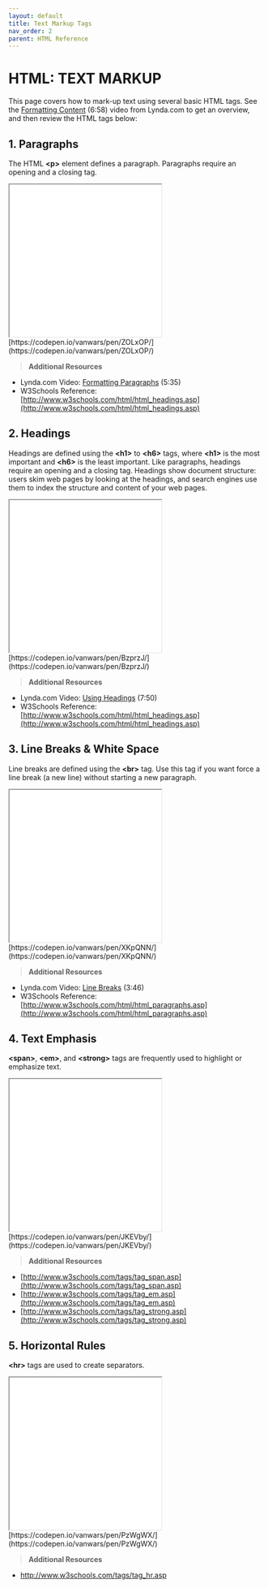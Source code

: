 ```yaml
---
layout: default
title: Text Markup Tags
nav_order: 2
parent: HTML Reference
---
```


# HTML: TEXT MARKUP
This page covers how to mark-up text using several basic HTML tags. See the [Formatting Content](http://www.lynda.com/HTML-tutorials/Formatting-content-HTML/170427/196141-4.html) (6:58) video from Lynda.com to get an overview, and then review the HTML tags below:

## 1. Paragraphs
The HTML **&lt;p&gt;** element defines a paragraph. Paragraphs require an opening and a closing tag.

<iframe height="300" src="//codepen.io/vanwars/embed/ZOLxOP/?height=300&theme-id=18654&default-tab=html,result" allowfullscreen="true" class="codepen-frame"></iframe>
[https://codepen.io/vanwars/pen/ZOLxOP/](https://codepen.io/vanwars/pen/ZOLxOP/)


> **Additional Resources**
* Lynda.com Video: [Formatting Paragraphs](http://www.lynda.com/HTML-tutorials/Formatting-paragraphs/170427/196143-4.html) (5:35)
* W3Schools Reference: [http://www.w3schools.com/html/html_headings.asp](http://www.w3schools.com/html/html_headings.asp)

## 2. Headings
Headings are defined using the **&lt;h1&gt;** to **&lt;h6&gt;** tags, where **&lt;h1&gt;** is the most important and **&lt;h6&gt;** is the least important. Like paragraphs, headings require an opening and a closing tag. Headings show document structure: users skim web pages by looking at the headings, and search engines use them to index the structure and content of your web pages.

<iframe height="300" src="//codepen.io/vanwars/embed/BzprzJ/?height=300&theme-id=18654&default-tab=html,result" allowfullscreen="true" class="codepen-frame"></iframe>
[https://codepen.io/vanwars/pen/BzprzJ/](https://codepen.io/vanwars/pen/BzprzJ/)

> **Additional Resources**
* Lynda.com Video: [Using Headings](http://www.lynda.com/HTML-tutorials/Using-headings/170427/196142-4.html) (7:50)
* W3Schools Reference: [http://www.w3schools.com/html/html_headings.asp](http://www.w3schools.com/html/html_headings.asp)

## 3. Line Breaks & White Space
Line breaks are defined using the **&lt;br&gt;** tag. Use this tag if you want force a line break (a new line) without starting a new paragraph.

<iframe height="300" src="//codepen.io/vanwars/embed/XKpQNN/?height=300&theme-id=18654&default-tab=html,result" allowfullscreen="true" class="codepen-frame"></iframe>
[https://codepen.io/vanwars/pen/XKpQNN/](https://codepen.io/vanwars/pen/XKpQNN/)

> **Additional Resources**
* Lynda.com Video: [Line Breaks](http://www.lynda.com/HTML-tutorials/Controlling-line-breaks/170427/196144-4.html) (3:46)
* W3Schools Reference: [http://www.w3schools.com/html/html_paragraphs.asp](http://www.w3schools.com/html/html_paragraphs.asp)

## 4. Text Emphasis
**&lt;span&gt;**, **&lt;em&gt;**, and **&lt;strong&gt;** tags are frequently used to highlight or emphasize text.

<iframe height="300" src="//codepen.io/vanwars/embed/JKEVby/?height=300&theme-id=18654&default-tab=html,result" allowfullscreen="true" class="codepen-frame"></iframe>
[https://codepen.io/vanwars/pen/JKEVby/](https://codepen.io/vanwars/pen/JKEVby/)

> **Additional Resources**
* [http://www.w3schools.com/tags/tag_span.asp](http://www.w3schools.com/tags/tag_span.asp)
* [http://www.w3schools.com/tags/tag_em.asp](http://www.w3schools.com/tags/tag_em.asp)
* [http://www.w3schools.com/tags/tag_strong.asp](http://www.w3schools.com/tags/tag_strong.asp)

## 5. Horizontal Rules
**&lt;hr&gt;** tags are used to create separators.

<iframe height="300" src="//codepen.io/vanwars/embed/PzWgWX/?height=300&theme-id=18654&default-tab=html,result" allowfullscreen="true" class="codepen-frame"></iframe>
[https://codepen.io/vanwars/pen/PzWgWX/](https://codepen.io/vanwars/pen/PzWgWX/)


> **Additional Resources**
* http://www.w3schools.com/tags/tag_hr.asp
